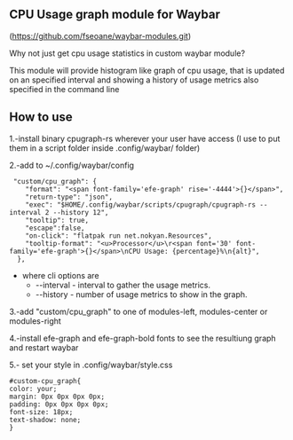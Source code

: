 CPU Usage graph module for Waybar
---------------------------------

(https://github.com/fseoane/waybar-modules.git)

Why not just get cpu usage statistics in custom waybar module?

This module will provide histogram like graph of cpu usage, that is updated on an specified interval and showing a history of usage metrics also specified in the command line

How to use
----------

1.-install binary cpugraph-rs wherever your user have access (I use to put them in a script folder inside .config/waybar/ folder)

2.-add to ~/.config/waybar/config

```
 "custom/cpu_graph": {
    "format": "<span font-family='efe-graph' rise='-4444'>{}</span>",
    "return-type": "json",
    "exec": "$HOME/.config/waybar/scripts/cpugraph/cpugraph-rs --interval 2 --history 12",
    "tooltip": true,
    "escape":false,
    "on-click": "flatpak run net.nokyan.Resources",
    "tooltip-format": "<u>Processor</u>\r<span font='30' font-family='efe-graph'>{}</span>\nCPU Usage: {percentage}%\n{alt}",
  },

```

* where cli options are
  * --interval - interval to gather the usage metrics.
  * --history  - number of usage metrics to show in the graph.

3.-add "custom/cpu_graph" to one of modules-left, modules-center or modules-right

4.-install efe-graph and efe-graph-bold fonts to see the resultiung graph and restart waybar

5.- set your style in .config/waybar/style.css

```
#custom-cpu_graph{
color: your;
margin: 0px 0px 0px 0px;
padding: 0px 0px 0px 0px;
font-size: 18px;
text-shadow: none;
}
```
